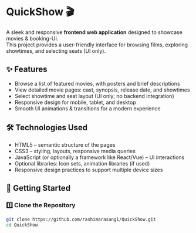 # QuickShow 🎬

A sleek and responsive **frontend web application** designed to showcase movies & booking-UI.  
This project provides a user-friendly interface for browsing films, exploring showtimes, and selecting seats (UI only).


## ✨ Features

- Browse a list of featured movies, with posters and brief descriptions  
- View detailed movie pages: cast, synopsis, release date, and showtimes  
- Select showtime and seat layout (UI only; no backend integration)  
- Responsive design for mobile, tablet, and desktop  
- Smooth UI animations & transitions for a modern experience  


## 🛠️ Technologies Used

- HTML5 – semantic structure of the pages  
- CSS3 – styling, layouts, responsive media queries  
- JavaScript (or optionally a framework like React/Vue) – UI interactions  
- Optional libraries: Icon sets, animation libraries (if used)  
- Responsive design practices to support multiple device sizes  



## 🚀 Getting Started

### 1️⃣ Clone the Repository  
```bash
git clone https://github.com/rashimarasangi/QuickShow.git
cd QuickShow
